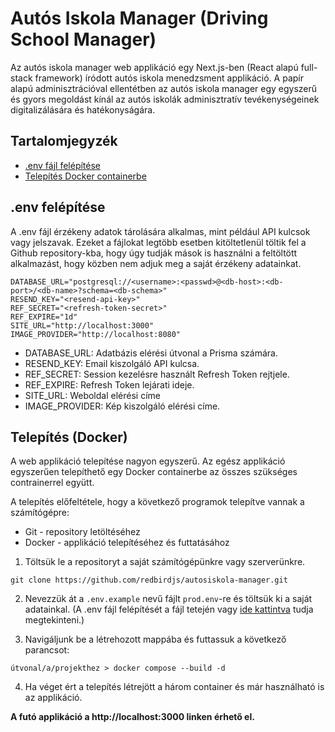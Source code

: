 # Autós Iskola Manager (Driving School Manager)

Az autós iskola manager web applikáció egy Next.js-ben (React alapú full-stack framework) íródott autós iskola menedzsment applikáció. A papír alapú adminisztrációval ellentétben az autós iskola manager egy egyszerű és gyors megoldást kínál az autós iskolák adminisztratív tevékenységeinek digitalizálására és hatékonyságára.  

## Tartalomjegyzék

- [.env fájl felépítése](#env-felépítése)
- [Telepítés Docker containerbe](#telepítés-docker)

## .env felépítése

A .env fájl érzékeny adatok tárolására alkalmas, mint például API kulcsok vagy jelszavak. Ezeket a fájlokat legtöbb esetben kitöltetlenül töltik fel a Github repository-kba, hogy úgy tudják mások is használni a feltöltött alkalmazást, hogy közben nem adjuk meg a saját érzékeny adatainkat.

```
DATABASE_URL="postgresql://<username>:<passwd>@<db-host>:<db-port>/<db-name>?schema=<db-schema>"
RESEND_KEY="<resend-api-key>"
REF_SECRET="<refresh-token-secret>"
REF_EXPIRE="1d"
SITE_URL="http://localhost:3000"
IMAGE_PROVIDER="http://localhost:8080"
```

- DATABASE_URL: Adatbázis elérési útvonal a Prisma számára.
- RESEND_KEY: Email kiszolgáló API kulcsa.
- REF_SECRET: Session kezelésre használt Refresh Token rejtjele.
- REF_EXPIRE: Refresh Token lejárati ideje.
- SITE_URL: Weboldal elérési címe
- IMAGE_PROVIDER: Kép kiszolgáló elérési címe.

## Telepítés (Docker)

A web applikáció telepítése nagyon egyszerű. Az egész applikáció egyszerűen telepíthető
egy Docker containerbe az összes szükséges contrainerrel együtt.

A telepítés előfeltétele, hogy a következő programok telepítve vannak a számítógépre:

- Git - repository letöltéséhez
- Docker - applikáció telepítéséhez és futtatásához

1. Töltsük le a repositoryt a saját számítógépünkre vagy szerverünkre.

```
git clone https://github.com/redbirdjs/autosiskola-manager.git
```

2. Nevezzük át a `.env.example` nevű fájlt `prod.env`-re és töltsük ki a saját adatainkal. (A .env fájl felépítését a fájl tetején vagy [ide kattintva](#env-felépítése) tudja megtekinteni.)

3. Navigáljunk be a létrehozott mappába és futtassuk a következő parancsot:

```
útvonal/a/projekthez > docker compose --build -d
```

4. Ha véget ért a telepítés létrejött a három container és már használható is az applikáció.

**A futó applikáció a http://localhost:3000 linken érhető el.**
